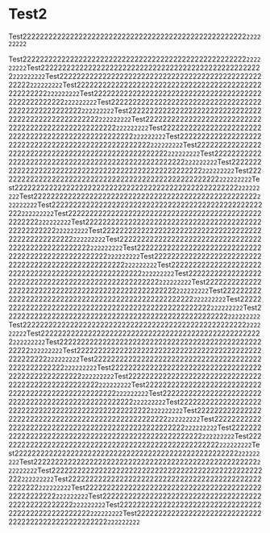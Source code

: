 # Test2

Test2222222222222222222222222222222222222222222222222222`222222222`

Test2222222222222222222222222222222222222222222222222222`222222222`Test2222222222222222222222222222222222222222222222222222`222222222`Test2222222222222222222222222222222222222222222222222222`222222222`Test2222222222222222222222222222222222222222222222222222`222222222`Test2222222222222222222222222222222222222222222222222222`222222222`Test2222222222222222222222222222222222222222222222222222`222222222`Test2222222222222222222222222222222222222222222222222222`222222222`Test2222222222222222222222222222222222222222222222222222`222222222`Test2222222222222222222222222222222222222222222222222222`222222222`Test2222222222222222222222222222222222222222222222222222`222222222`Test2222222222222222222222222222222222222222222222222222`222222222`Test2222222222222222222222222222222222222222222222222222`222222222`Test2222222222222222222222222222222222222222222222222222`222222222`Test2222222222222222222222222222222222222222222222222222`222222222`Test2222222222222222222222222222222222222222222222222222`222222222`Test2222222222222222222222222222222222222222222222222222`222222222`Test2222222222222222222222222222222222222222222222222222`222222222`Test2222222222222222222222222222222222222222222222222222`222222222`Test2222222222222222222222222222222222222222222222222222`222222222`Test2222222222222222222222222222222222222222222222222222`222222222`Test2222222222222222222222222222222222222222222222222222`222222222`Test2222222222222222222222222222222222222222222222222222`222222222`Test2222222222222222222222222222222222222222222222222222`222222222`Test2222222222222222222222222222222222222222222222222222`222222222`Test2222222222222222222222222222222222222222222222222222`222222222`Test2222222222222222222222222222222222222222222222222222`222222222`Test2222222222222222222222222222222222222222222222222222`222222222`Test2222222222222222222222222222222222222222222222222222`222222222`Test2222222222222222222222222222222222222222222222222222`222222222`Test2222222222222222222222222222222222222222222222222222`222222222`Test2222222222222222222222222222222222222222222222222222`222222222`Test2222222222222222222222222222222222222222222222222222`222222222`Test2222222222222222222222222222222222222222222222222222`222222222`Test2222222222222222222222222222222222222222222222222222`222222222`Test2222222222222222222222222222222222222222222222222222`222222222`Test2222222222222222222222222222222222222222222222222222`222222222`Test2222222222222222222222222222222222222222222222222222`222222222`Test2222222222222222222222222222222222222222222222222222`222222222`Test2222222222222222222222222222222222222222222222222222`222222222`Test2222222222222222222222222222222222222222222222222222`222222222`Test2222222222222222222222222222222222222222222222222222`222222222`Test2222222222222222222222222222222222222222222222222222`222222222`Test2222222222222222222222222222222222222222222222222222`222222222`Test2222222222222222222222222222222222222222222222222222`222222222`Test2222222222222222222222222222222222222222222222222222`222222222`Test2222222222222222222222222222222222222222222222222222`222222222`Test2222222222222222222222222222222222222222222222222222`222222222`Test2222222222222222222222222222222222222222222222222222`222222222`Test2222222222222222222222222222222222222222222222222222`222222222`Test2222222222222222222222222222222222222222222222222222`222222222`Test2222222222222222222222222222222222222222222222222222`222222222`

